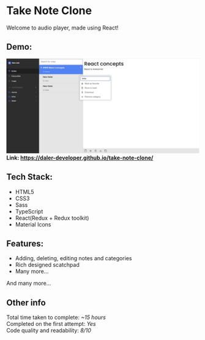 # Take Note Clone

Welcome to audio player, made using React!

## Demo:

![Preview](/preview.jpg)  
**Link: https://daler-developer.github.io/take-note-clone/**

## Tech Stack:

- HTML5
- CSS3
- Sass
- TypeScript
- React(Redux + Redux toolkit)
- Material Icons

## Features:

- Adding, deleting, editing notes and categories
- Rich designed scatchpad
- Many more...
 
And many more...

## Other info

Total time taken to complete: *~15 hours*  
Completed on the first attempt: *Yes*  
Code quality and readability: *8/10*
